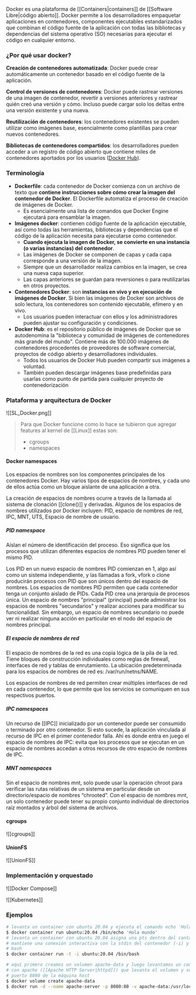 Docker es una plataforma de [[Containers|containers]] de [[Software Libre|código abierto]]. Docker permite a los desarrolladores empaquetar aplicaciones en contenedores, componentes ejecutables estandarizados que combinan el código fuente de la aplicación con todas las bibliotecas y dependencias del sistema operativo (SO) necesarias para ejecutar el código en cualquier entorno.

### ¿Por qué usar docker?
**Creación de contenedores automatizada**: Docker puede crear automáticamente un contenedor basado en el código fuente de la aplicación.

**Control de versiones de contenedores**: Docker puede rastrear versiones de una imagen de contenedor, revertir a versiones anteriores y rastrear quién creó una versión y cómo. Incluso puede cargar solo los deltas entre una versión existente y una nueva. 

**Reutilización de contenedores**: los contenedores existentes se pueden utilizar como imágenes base, esencialmente como plantillas para crear nuevos contenedores. 

**Bibliotecas de contenedores compartidos**: los desarrolladores pueden acceder a un registro de código abierto que contiene miles de contenedores aportados por los usuarios ([Docker Hub](https://hub.docker.com/)).

### Terminología
- **Dockerfile**: cada contenedor de Docker comienza con un archivo de texto que **contiene instrucciones sobre cómo crear la imagen del contenedor de Docker**. El Dockerfile automatiza el proceso de creación de imágenes de Docker.
	- Es esencialmente una lista de comandos que Docker Engine ejecutará para ensamblar la imagen.
- **Imágenes docker**: contienen código fuente de la aplicación ejecutable, así como todas las herramientas, bibliotecas y dependencias que el código de la aplicación necesita para ejecutarse como contenedor.
	- **Cuando ejecuta la imagen de Docker, se convierte en una instancia (o varias instancias) del contenedor**.
	- Las imágenes de Docker se componen de capas y cada capa corresponde a una versión de la imagen.
	- Siempre que un desarrollador realiza cambios en la imagen, se crea una nueva capa superior.
	- Las capas anteriores se guardan para reversiones o para reutilizarlas en otros proyectos.
- **Contenedores Docker**: son **instancias en vivo y en ejecución de imágenes de Docker**. Si bien las imágenes de Docker son archivos de solo lectura, los contenedores son contenido ejecutable, efímero y en vivo.
	- Los usuarios pueden interactuar con ellos y los administradores pueden ajustar su configuración y condiciones.
- **Docker Hub**: es el repositorio público de imágenes de Docker que se autodenomina la "biblioteca y comunidad de imágenes de contenedores más grande del mundo". Contiene más de 100.000 imágenes de contenedores procedentes de proveedores de software comercial, proyectos de código abierto y desarrolladores individuales.
	- Todos los usuarios de Docker Hub pueden compartir sus imágenes a voluntad. 
	- También pueden descargar imágenes base predefinidas para usarlas como punto de partida para cualquier proyecto de contenedorización

### Plataforma y arquitectura de Docker
![[SL_Docker.png]]

> Para que Docker funcione como lo hace se tubieron que agregar features al kernel de [[Linux]] estas son:
> 	- cgroups
> 	- namespaces

#### Docker namespaces
Los espacios de nombres son los componentes principales de los contenedores Docker. Hay varios tipos de espacios de nombres, y cada uno de ellos actúa como un bloque aislante de una aplicación a otra.

La creación de espacios de nombres ocurre a través de la llamada al sistema de clonación [[clone()]] y derivadas. Algunos de los espacios de nombres utilizados por Docker incluyen: PID, espacio de nombres de red, IPC, MNT, UTS, Espacio de nombre de usuario.

##### PID namespace
Aíslan el número de identificación del proceso. Eso significa que los procesos que utilizan diferentes espacios de nombres PID pueden tener el mismo PID.

Los PID en un nuevo espacio de nombres PID comienzan en 1, algo así como un sistema independiente, y las llamadas a fork, vfork o clone producirán procesos con PID que son únicos dentro del espacio de nombres. Los espacios de nombres PID permiten que cada contenedor tenga un conjunto aislado de PIDs. Cada PID crea una jerarquía de procesos única. Un espacio de nombres "principal" (principal) puede administrar los espacios de nombres "secundarios" y realizar acciones para modificar su funcionalidad. Sin embargo, un espacio de nombres secundario no puede ver ni realizar ninguna acción en particular en el nodo del espacio de nombres principal.

##### El espacio de nombres de red
El espacio de nombres de la red es una copia lógica de la pila de la red. Tiene bloques de construcción individuales como reglas de firewall, interfaces de red y tablas de enrutamiento. La ubicación predeterminada para los espacios de nombres de red es: /var/run/netns/NAME.

Los espacios de nombres de red permiten crear múltiples interfaces de red en cada contenedor, lo que permite que los servicios se comuniquen en sus respectivos puertos.

##### IPC namespaces
Un recurso de [[IPC]] inicializado por un contenedor puede ser consumido o terminado por otro contenedor. Si esto sucede, la aplicación vinculada al recurso de IPC en el primer contenedor falla. Ahí es donde entra en juego el espacio de nombres de IPC: evita que los procesos que se ejecutan en un espacio de nombres accedan a otros recursos de otro espacio de nombres de IPC.

##### MNT namespaces
Sin el espacio de nombres mnt, solo puede usar la operación chroot para verificar las rutas relativas de un sistema en particular desde un directorio/espacio de nombres “chrooted”. Con el espacio de nombres mnt, un solo contenedor puede tener su propio conjunto individual de directorios raíz montados y árbol del sistema de archivos.

#### cgroups
![[cgroups]]

#### UnionFS
![[UnionFS]]

### Implementación y orquestado
![[Docker Compose]]


![[Kubernetes]]

### Ejemplos
```sh
# levanta un container con ubuntu 20.04 y ejecuta el comando echo 'Hola mundo'
$ docker container run ubuntu:20.04 /bin/echo 'Hola mundo'
# levanta un container con ubuntu 20.04 asigna una pts dentro del container (-t), 
# mantiene una conexión interactiva con la stdin del contenedor (-i) y ejecuta el
# bash
$ docker container run -t -i ubuntu:20.04 /bin/bash
```

```sh
# aquí primero creamos un volumen apache-data y luego levantamos un container
# con apache ([[Apache HTTP Server|httpd]]) que levanta el volumen y su puerto 80 es forwardeado al
# puerto 8080 de la máquina host
$ docker volume create apache-data
$ docker run -d --name apache-server -p 8080:80 -v apache-data:/usr/local/apache2/htdocs httpd
```